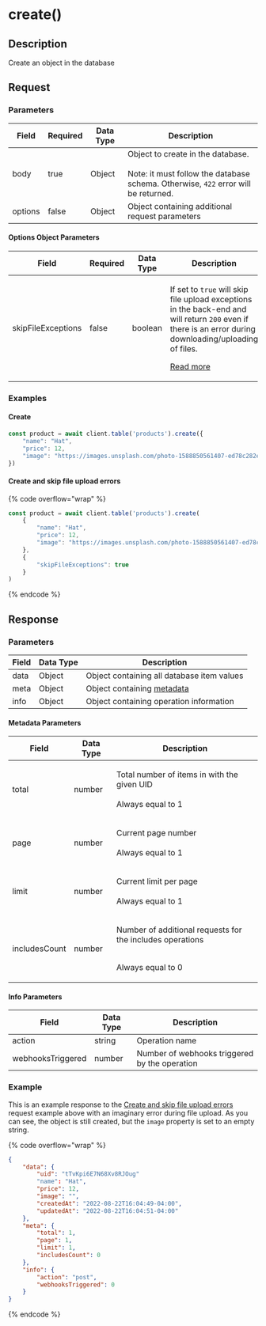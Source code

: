 # create()

## Description

Create an object in the database

## Request

### Parameters

<table><thead><tr><th>Field</th><th data-type="checkbox">Required</th><th>Data Type</th><th>Description</th></tr></thead><tbody><tr><td>body</td><td>true</td><td>Object</td><td>Object to create in the database.<br><br>Note: it must follow the database schema. Otherwise, <code>422</code> error will be returned.</td></tr><tr><td>options</td><td>false</td><td>Object</td><td>Object containing additional request parameters</td></tr></tbody></table>

#### Options Object Parameters

<table><thead><tr><th>Field</th><th data-type="checkbox">Required</th><th>Data Type</th><th>Description</th></tr></thead><tbody><tr><td>skipFileExceptions</td><td>false</td><td>boolean</td><td><p>If set to <code>true</code> will skip file upload exceptions in the back-end and will return <code>200</code> even if there is an error during downloading/uploading of files.</p><p></p><p><a href="broken-reference">Read more</a> </p></td></tr></tbody></table>

### Examples

#### Create

```javascript
const product = await client.table('products').create({
    "name": "Hat",
    "price": 12,
    "image": "https://images.unsplash.com/photo-1588850561407-ed78c282e89b?ixlib=rb-4.0.3&ixid=MnwxMjA3fDB8MHxwaG90by1wYWdlfHx8fGVufDB8fHx8&auto=format&fit=crop&w=1036&q=80"
})
```

#### Create and skip file upload errors

{% code overflow="wrap" %}
```javascript
const product = await client.table('products').create(
    {
        "name": "Hat",
        "price": 12,
        "image": "https://images.unsplash.com/photo-1588850561407-ed78c282e89b?ixlib=rb-4.0.3&ixid=MnwxMjA3fDB8MHxwaG90by1wYWdlfHx8fGVufDB8fHx8&auto=format&fit=crop&w=1036&q=80"
    },
    {
        "skipFileExceptions": true
    }
)
```
{% endcode %}

## Response

### Parameters

| Field | Data Type | Description                                               |
| ----- | --------- | --------------------------------------------------------- |
| data  | Object    | Object containing all database item values                |
| meta  | Object    | Object containing [metadata](create.md#metadata-paramers) |
| info  | Object    | Object containing operation information                   |

#### Metadata Parameters

| Field         | Data Type | Description                                                                                  |
| ------------- | --------- | -------------------------------------------------------------------------------------------- |
| total         | number    | <p>Total number of items in with the given UID<br><br>Always equal to 1</p>                  |
| page          | number    | <p>Current page number<br><br>Always equal to 1</p>                                          |
| limit         | number    | <p>Current limit per page<br><br>Always equal to 1</p>                                       |
| includesCount | number    | <p>Number of additional requests for the includes operations</p><p><br>Always equal to 0</p> |

#### Info Parameters

| Field             | Data Type | Description                                   |
| ----------------- | --------- | --------------------------------------------- |
| action            | string    | Operation name                                |
| webhooksTriggered | number    | Number of webhooks triggered by the operation |

### Example

This is an example response to the [Create and skip file upload errors ](create.md#create-and-skip-file-upload-errors)request example above with an imaginary error during file upload. As you can see, the object is still created, but the `image` property is set to an empty string.

{% code overflow="wrap" %}
```json
{
    "data": {
        "uid": "tTvKpi6E7N68Xv8RJOug"
        "name": "Hat",
        "price": 12,
        "image": "",
        "createdAt": "2022-08-22T16:04:49-04:00",
        "updatedAt": "2022-08-22T16:04:51-04:00"
    },
    "meta": {
        "total": 1,
        "page": 1,
        "limit": 1,
        "includesCount": 0
    },
    "info": {
        "action": "post",
        "webhooksTriggered": 0
    }
}
```
{% endcode %}
